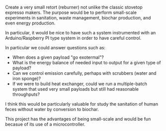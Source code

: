Create a very small retort (reburner) not unlike the classic stovetop expresso makers.  The purpose would be to
perform small-scale experiments in sanitation, waste management, biochar production, and even energy production.

In particular, it would be nice to have such a system instrumented with an Arduino/Raspberry PI type system in order
to have careful control.

In particular we could answer questions such as:
* When does a given payload "go exotermal"?
* What is the energy balance of needed input to output for a given type of payload?
* Can we control emission carefully, perhaps with scrubbers (water and iron sponge)?
* If we were to build heat exchanger, could we run a multiple-batch system that used very small payloads but still 
had reasonable throughputs?

I think this would be particularly valuable for study the sanitation of human feces without water by conversion to biochar.

This project has the advantages of being small-scale and would be fun becasue of its use of a microcontroller.
